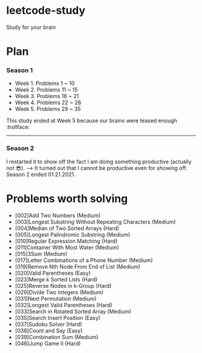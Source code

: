 # leetcode-study
Study for your brain

# Plan

### Season 1

* Week 1. Problems 1 ~ 10
* Week 2. Problems 11 ~ 15
* Week 3. Problems 16 ~ 21
* Week 4. Problems 22 ~ 28
* Week 5. Problems 29 ~ 35

This study ended at Week 5 because our brains were teased enough :trollface:

----

### Season 2

I restarted it to show off the fact I am doing something productive (actually not :sunglasses:).
--> It turned out that I cannot be productive even for showing off. Season 2 ended 01.21.2021.

# Problems worth solving
* [002]Add Two Numbers (Medium)
* [003]Longest Substring Without Repeating Characters (Medium)
* [004]Median of Two Sorted Arrays (Hard)
* [005]Longest Palindromic Substring (Medium)
* [010]Regular Expression Matching (Hard)
* [011]Container With Most Water (Medium)
* [015]3Sum (Medium)
* [017]Letter Combinations of a Phone Number (Medium)
* [019]Remove Nth Node From End of List (Medium)
* [020]Valid Parentheses (Easy)
* [023]Merge k Sorted Lists (Hard)
* [025]Reverse Nodes in k-Group (Hard)
* [029]Divide Two Integers (Medium)
* [031]Next Permutation (Medium)
* [032]Longest Valid Parentheses (Hard)
* [033]Search in Rotated Sorted Array (Medium)
* [035]Search Insert Position (Easy)
* [037]Sudoku Solver (Hard)
* [038]Count and Say (Easy)
* [039]Combination Sum (Medium)
* [046]Jump Game II (Hard)
